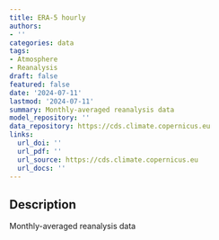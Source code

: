 ```yaml
---
title: ERA-5 hourly
authors:
- ''
categories: data
tags:
- Atmosphere
- Reanalysis
draft: false
featured: false
date: '2024-07-11'
lastmod: '2024-07-11'
summary: Monthly-averaged reanalysis data
model_repository: ''
data_repository: https://cds.climate.copernicus.eu
links:
  url_doi: ''
  url_pdf: ''
  url_source: https://cds.climate.copernicus.eu
  url_docs: ''
---
```


## Description

Monthly-averaged reanalysis data

